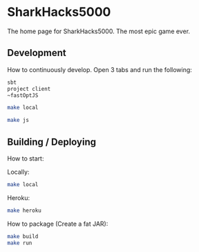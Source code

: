 # SharkHacks5000

The home page for SharkHacks5000. The most epic game ever.

## Development

How to continuously develop. Open 3 tabs and run the following:

```sh
sbt
project client
~fastOptJS
```

```sh
make local
```

```sh
make js
```

## Building / Deploying

How to start:

Locally:

```sh
make local
```

Heroku:

```sh
make heroku
```

How to package (Create a fat JAR):

```sh
make build
make run
```


